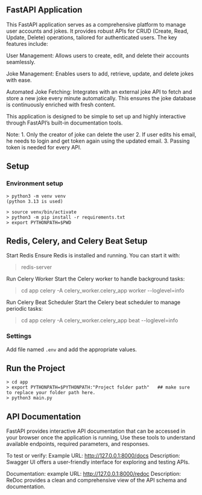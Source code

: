 ## FastAPI Application

This FastAPI application serves as a comprehensive platform to manage user accounts and jokes. It provides robust APIs for CRUD (Create, Read, Update, Delete) operations, tailored for authenticated users. The key features include:

User Management: Allows users to create, edit, and delete their accounts seamlessly.

Joke Management: Enables users to add, retrieve, update, and delete jokes with ease.

Automated Joke Fetching: Integrates with an external joke API to fetch and store a new joke every minute automatically. This ensures the joke database is continuously enriched with fresh content.

This application is designed to be simple to set up and highly interactive through FastAPI’s built-in documentation tools.

Note: 1. Only the creator of joke can delete the user
      2. If user edits his email, he needs to login and get token again using the updated email.
      3. Passing token is needed for every API.

## Setup
### Environment setup
```
> python3 -m venv venv
(python 3.13 is used)

> source venv/bin/activate
> python3 -m pip install -r requirements.txt
> export PYTHONPATH=$PWD
```

## Redis, Celery, and Celery Beat Setup

Start Redis
Ensure Redis is installed and running. You can start it with:
> redis-server

Run Celery Worker
Start the Celery worker to handle background tasks:
> cd app
> celery -A celery_worker.celery_app worker --loglevel=info

Run Celery Beat Scheduler
Start the Celery beat scheduler to manage periodic tasks:
> cd app
> celery -A celery_worker.celery_app beat --loglevel=info



### Settings
Add file named `.env` and add the appropriate values.

## Run the Project
```
> cd app
> export PYTHONPATH=$PYTHONPATH:"Project folder path"   ## make sure to replace your folder path here.
> python3 main.py
```

## API Documentation

FastAPI provides interactive API documentation that can be accessed in your browser once the application is running, Use these tools to understand available endpoints, required parameters, and responses.

To test or verify:
    Example URL: http://127.0.0.1:8000/docs
    Description: Swagger UI offers a user-friendly interface for exploring and testing APIs.

Documentation:
    example URL: http://127.0.0.1:8000/redoc
    Description: ReDoc provides a clean and comprehensive view of the API schema and documentation.

